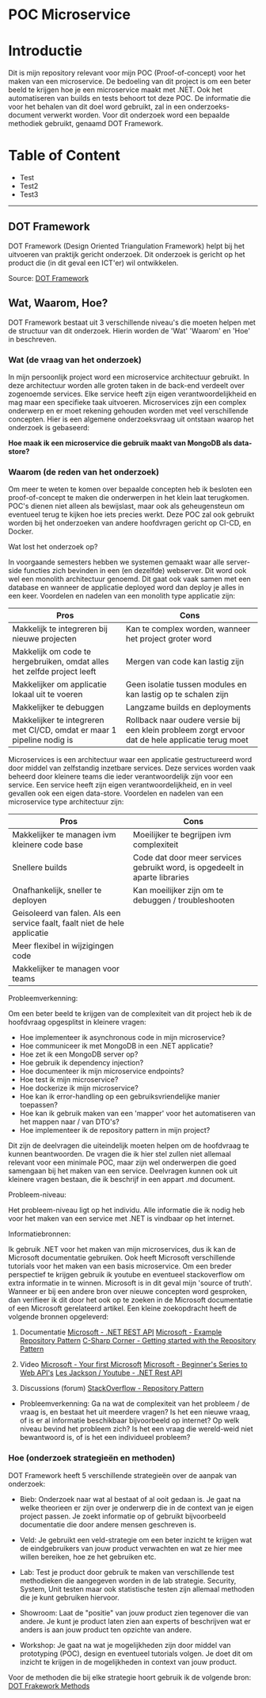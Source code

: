 # POC Microservice

# Introductie

Dit is mijn repository relevant voor mijn POC (Proof-of-concept) voor het maken van een microservice. De bedoeling van dit project is om een beter beeld te krijgen hoe je een microservice maakt met .NET. Ook het automatiseren van builds en tests behoort tot deze POC. De informatie die voor het behalen van dit doel word gebruikt, zal in een onderzoeks-document verwerkt worden. Voor dit onderzoek word een bepaalde methodiek gebruikt, genaamd DOT Framework.

# Table of Content

- Test
- Test2
- Test3

---

## DOT Framework

DOT Framework (Design Oriented Triangulation Framework) helpt bij het uitvoeren van praktijk gericht onderzoek. Dit onderzoek is gericht op het product die (in dit geval een ICT'er) wil ontwikkelen.

Source: [DOT Framework](http://ictresearchmethods.nl/The_DOT_Framework)

## Wat, Waarom, Hoe?

DOT Framework bestaat uit 3 verschillende niveau's die moeten helpen met de structuur van dit onderzoek. Hierin worden de 'Wat' 'Waarom' en 'Hoe' in beschreven.

### Wat (de vraag van het onderzoek)

In mijn persoonlijk project word een microservice architectuur gebruikt. In deze architectuur worden alle groten taken in de back-end verdeelt over zogenoemde services. Elke service heeft zijn eigen verantwoordelijkheid en mag maar een specifieke taak uitvoeren. Microservices zijn een complex onderwerp en er moet rekening gehouden worden met veel verschillende concepten. Hier is een algemene onderzoeksvraag uit ontstaan waarop het onderzoek is gebaseerd:

**Hoe maak ik een microservice die gebruik maakt van MongoDB als data-store?**

### Waarom (de reden van het onderzoek)

Om meer te weten te komen over bepaalde concepten heb ik besloten een proof-of-concept te maken die onderwerpen in het klein laat terugkomen. POC's dienen niet alleen als bewijslast, maar ook als geheugensteun om eventueel terug te kijken hoe iets precies werkt. Deze POC zal ook gebruikt worden bij het onderzoeken van andere hoofdvragen gericht op CI-CD, en Docker.

Wat lost het onderzoek op?

In voorgaande semesters hebben we systemen gemaakt waar alle server-side functies zich bevinden in een (en dezelfde) webserver. Dit word ook wel een monolith architectuur genoemd. Dit gaat ook vaak samen met een database en wanneer de applicatie deployed word dan deploy je alles in een keer. Voordelen en nadelen van een monolith type applicatie zijn:

| Pros                                                                    | Cons                                                                                              |
| ----------------------------------------------------------------------- | ------------------------------------------------------------------------------------------------- |
| Makkelijk te integreren bij nieuwe projecten                            | Kan te complex worden, wanneer het project groter word                                            |
| Makkelijk om code te hergebruiken, omdat alles het zelfde project leeft | Mergen van code kan lastig zijn                                                                   |
| Makkelijker om applicatie lokaal uit te voeren                          | Geen isolatie tussen modules en kan lastig op te schalen zijn                                     |
| Makkelijker te debuggen                                                 | Langzame builds en deployments                                                                    |
| Makkelijker te integreren met CI/CD, omdat er maar 1 pipeline nodig is  | Rollback naar oudere versie bij een klein probleem zorgt ervoor dat de hele applicatie terug moet |

Microservices is een architectuur waar een applicatie gestructureerd word door middel van zelfstandig inzetbare services. Deze services worden vaak beheerd door kleinere teams die ieder verantwoordelijk zijn voor een service. Een service heeft zijn eigen verantwoordelijkheid, en in veel gevallen ook een eigen data-store. Voordelen en nadelen van een microservice type architectuur zijn:

| Pros                                                                       | Cons                                                                        |
| -------------------------------------------------------------------------- | --------------------------------------------------------------------------- |
| Makkelijker te managen ivm kleinere code base                              | Moeilijker te begrijpen ivm complexiteit                                    |
| Snellere builds                                                            | Code dat door meer services gebruikt word, is opgedeelt in aparte libraries |
| Onafhankelijk, sneller te deployen                                         | Kan moeilijker zijn om te debuggen / troubleshooten                         |
| Geisoleerd van falen. Als een service faalt, faalt niet de hele applicatie |                                                                             |
| Meer flexibel in wijzigingen code                                          |                                                                             |
| Makkelijker te managen voor teams                                          |                                                                             |

Probleemverkenning:

Om een beter beeld te krijgen van de complexiteit van dit project heb ik de hoofdvraag opgesplitst in kleinere vragen:

- Hoe implementeer ik asynchronous code in mijn microservice?
- Hoe communiceer ik met MongoDB in een .NET applicatie?
- Hoe zet ik een MongoDB server op?
- Hoe gebruik ik dependency injection?
- Hoe documenteer ik mijn microservice endpoints?
- Hoe test ik mijn microservice?
- Hoe dockerize ik mijn microservice?
- Hoe kan ik error-handling op een gebruiksvriendelijke manier toepassen?
- Hoe kan ik gebruik maken van een 'mapper' voor het automatiseren van het mappen naar / van DTO's?
- Hoe implementeer ik de repository pattern in mijn project?

Dit zijn de deelvragen die uiteindelijk moeten helpen om de hoofdvraag te kunnen beantwoorden. De vragen die ik hier stel zullen niet allemaal relevant voor een minimale POC, maar zijn wel onderwerpen die goed samengaan bij het maken van een service. Deelvragen kunnen ook uit kleinere vragen bestaan, die ik beschrijf in een appart .md document.

Probleem-niveau:

Het probleem-niveau ligt op het individu. Alle informatie die ik nodig heb voor het maken van een service met .NET is vindbaar op het internet.

Informatiebronnen:

Ik gebruik .NET voor het maken van mijn microservices, dus ik kan de Microsoft documentatie gebruiken. Ook heeft Microsoft verschillende tutorials voor het maken van een basis microservice. Om een breder perspectief te krijgen gebruik ik youtube en eventueel stackoverflow om extra informatie in te winnen. Microsoft is in dit geval mijn 'source of truth'. Wanneer er bij een andere bron over nieuwe concepten word gesproken, dan verifieer ik dit door het ook op te zoeken in de Microsoft documentatie of een Microsoft gerelateerd artikel. Een kleine zoekopdracht heeft de volgende bronnen opgeleverd:

1. Documentatie
   [Microsoft - .NET REST API](https://dotnet.microsoft.com/apps/aspnet/apis)
   [Microsoft - Example Repository Pattern](https://docs.microsoft.com/en-us/aspnet/mvc/overview/older-versions/getting-started-with-ef-5-using-mvc-4/implementing-the-repository-and-unit-of-work-patterns-in-an-asp-net-mvc-application)
   [C-Sharp Corner - Getting started with the Repository Pattern](https://www.c-sharpcorner.com/UploadFile/b1df45/getting-started-with-repository-pattern-using-C-Sharp/)

2. Video
   [Microsoft - Your first Microsoft](https://dotnet.microsoft.com/learn/aspnet/microservice-tutorial/intro)
   [Microsoft - Beginner's Series to Web API's](https://www.youtube.com/watch?v=h0KG8OKKgKs&list=PLdo4fOcmZ0oVjOKgzsWqdFVvzGL2_d72v)
   [Les Jackson / Youtube - .NET Rest API](https://www.youtube.com/watch?v=fmvcAzHpsk8)

3. Discussions (forum)
   [StackOverflow - Repository Pattern](https://stackoverflow.com/questions/11985736/repository-pattern-step-by-step-explanation)

- Probleemverkenning: Ga na wat de complexiteit van het probleem / de vraag is, en bestaat het uit meerdere vragen? Is het een nieuwe vraag, of is er al informatie beschikbaar bijvoorbeeld op internet? Op welk niveau bevind het probleem zich? Is het een vraag die wereld-weid niet bewantwoord is, of is het een individueel probleem?

### Hoe (onderzoek strategieën en methoden)

DOT Framework heeft 5 verschillende strategieën over de aanpak van onderzoek:

- Bieb: Onderzoek naar wat al bestaat of al ooit gedaan is. Je gaat na welke theorieen er zijn over je onderwerp die in de context van je eigen project passen. Je zoekt informatie op of gebruikt bijvoorbeeld documentatie die door andere mensen geschreven is.

- Veld: Je gebruikt een veld-strategie om een beter inzicht te krijgen wat de eindgebruikers van jouw product verwachten en wat ze hier mee willen bereiken, hoe ze het gebruiken etc.

- Lab: Test je product door gebruik te maken van verschillende test methodieken die aangegeven worden in de lab strategie. Security, System, Unit testen maar ook statistische testen zijn allemaal methoden die je kunt gebruiken hiervoor.

- Showroom: Laat de "positie" van jouw product zien tegenover die van andere. Je kunt je product laten zien aan experts of beschrijven wat er anders is aan jouw product ten opzichte van andere.

- Workshop: Je gaat na wat je mogelijkheden zijn door middel van prototyping (POC), design en eventueel tutorials volgen. Je doet dit om inzicht te krijgen in de mogelijkheden in context van jouw product.

Voor de methoden die bij elke strategie hoort gebruik ik de volgende bron: [DOT Frakework Methods](http://ictresearchmethods.nl/Methods)
